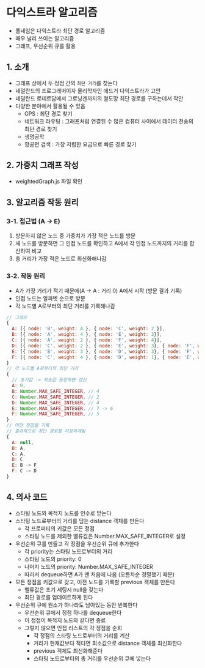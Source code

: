 # 다익스트라 알고리즘
- 풀네임은 다익스트라 최단 경로 알고리즘
- 매우 널리 쓰이는 알고리즘
- 그래프, 우선순위 큐를 활용

## 1. 소개
- 그래프 상에서 두 정점 간의 `최단 거리`를 찾는다
- 네덜란드의 프로그래머이자 물리학자인 에드거 다익스트라가 고안
- 네덜란드 로테르담에서 그로닝겐까지의 철도망 최단 경로를 구하는데서 착안
- 다양한 분야에서 활용될 수 있음
  - GPS : 최단 경로 찾기
  - 네트워크 라우팅 : 그래프처럼 연결된 수 많은 컴퓨터 사이에서 데이터 전송의 최단 경로 찾기
  - 생명공학
  - 항공편 검색 : 가장 저렴한 요금으로 빠른 경로 찾기

## 2. 가중치 그래프 작성
- weightedGraph.js 파일 확인

## 3. 알고리즘 작동 원리
### 3-1. 접근법 (A -> E)
1. 방문하지 않은 노드 중 가중치가 가장 적은 노드를 방문
2. 새 노드를 방문하면 그 인접 노드를 확인하고 A에서 각 인접 노드까지의 거리를 합산하여 비교
3. 총 거리가 가장 적은 노드로 최신화해나감
### 3-2. 작동 원리
- A가 가장 거리가 적기 때문에(A -> A : 거리 0) A에서 시작 (방문 결과 기록)
- 인접 노드는 알파벳 순으로 방문
- 각 노드별 A로부터의 최단 거리를 기록해나감
```js
// 그래프
{
  A: [{ node: 'B', weight: 4 }, { node: 'C', weight: 2 }],
  B: [{ node: 'A', weight: 4 }, { node: 'E', weight: 3}],
  C: [{ node: 'A', weight: 2 }, { node: 'F', weight: 4}],    
  D: [{ node: 'C', weight: 2 }, { node: 'E', weight: 3}, { node: 'F', weight: 1}],    
  E: [{ node: 'B', weight: 3 }, { node: 'D', weight: 3}, { node: 'F', weight: 1}],    
  F: [{ node: 'C', weight: 4 }, { node: 'D', weight: 1}, { node: 'E', weight: 1}],
}
// 각 노드별 A로부터의 최단 거리
{
  // 초기값 -> 최솟값 등장하면 갱신
  A: 0,
  B: Number.MAX_SAFE_INTEGER, // 4        
  C: Number.MAX_SAFE_INTEGER, // 2       
  D: Number.MAX_SAFE_INTEGER, // 4       
  E: Number.MAX_SAFE_INTEGER, // 7 -> 6       
  F: Number.MAX_SAFE_INTEGER, // 5       
}
// 이전 정점을 기록
// 결과적으로 최단 경로를 저장하게됨
{
  A: null,
  B: A,
  C: A,
  D: C
  E: B -> F
  F: C -> D
}
```
## 4. 의사 코드
- 스타팅 노드와 목적지 노드를 인수로 받는다
- 스타팅 노드로부터의 거리를 담는 distance 객체를 만든다
  - 각 프로퍼티의 키값은 모든 정점
  - 스타팅 노드를 제외한 밸류값은 Number.MAX_SAFE_INTEGER로 설정
- 우선순위 큐를 만들고 각 정점을 우선순위 큐에 추가한다
  - 각 priority는 스타팅 노드로부터의 거리
  - 스타팅 노드의 priority: 0
  - 나머지 노드의 priority: Number.MAX_SAFE_INTEGER
  - 따라서 dequeue하면 A가 맨 처음에 나옴 (오름차순 정렬했기 때문)
- 모든 정점을 키값으로 갖고, 이전 노드를 기록할 previous 객체를 만든다
  - 밸류값은 초기 세팅시 null을 갖는다
  - 최단 경로를 업데이트하게 된다
- 우선순위 큐에 원소가 하나라도 남아있는 동안 반복한다
  - 우선순위 큐에서 정점 하나를 dequeue한다
  - 이 정점이 목적지 노드와 같다면 종료
  - 그렇지 않으면 인접 리스트의 각 정점을 순회
    - 각 정점의 스타팅 노드로부터의 거리를 계산
    - 거리가 현재값보다 적다면 최소값으로 distance 객체를 최신화한다
    - previous 객체도 최신화해준다
    - 스타팅 노드로부터의 총 거리를 우선순위 큐에 넣는다
